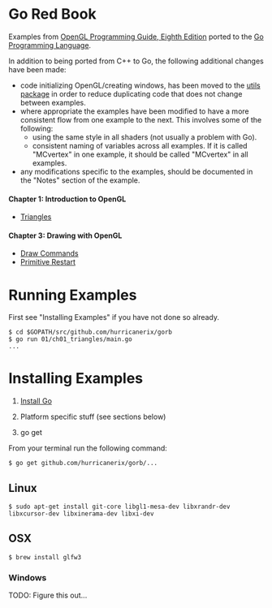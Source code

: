 Go Red Book
===========

Examples from
[OpenGL Programming Guide,  Eighth Edition](http://www.amazon.com/OpenGL-Programming-Guide-Official-Learning/dp/0321773039/)
ported to the [Go Programming Language](https://golang.org/).

In addition to being ported from C++ to Go, the following additional changes
have been made:

* code initializing OpenGL/creating windows, has been moved to the [utils package](utils/README.md) in
order to reduce duplicating code that does not change between examples.
* where appropriate the examples have been modified to have
a more consistent flow from one example to the next.  This involves some of the following:
  * using the same style in all shaders (not usually a problem with Go).
  * consistent naming of variables across all examples.  If it is called "MCvertex" in one
  example, it should be called "MCvertex" in all examples.
* any modifications specific to the examples, should be documented in the "Notes" section
of the example.

#### Chapter 1: Introduction to OpenGL
  * [Triangles](./01/triangles/README.md)

#### Chapter 3: Drawing with OpenGL
  * [Draw Commands](./03/drawcommands/README.md)
  * [Primitive Restart](./03/ch03_primitive_restart/README.md)

# Running Examples

First see "Installing Examples" if you have not done so already.

```
$ cd $GOPATH/src/github.com/hurricanerix/gorb
$ go run 01/ch01_triangles/main.go
...
```


# Installing Examples

1. [Install Go](https://golang.org/doc/install)

2. Platform specific stuff (see sections below)

3. go get

From your terminal run the following command:

```
$ go get github.com/hurricanerix/gorb/...
```

## Linux

```
$ sudo apt-get install git-core libgl1-mesa-dev libxrandr-dev libxcursor-dev libxinerama-dev libxi-dev
```

## OSX

```
$ brew install glfw3
```

### Windows

TODO: Figure this out...
